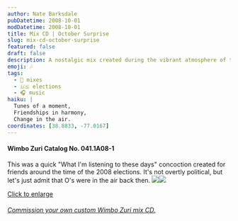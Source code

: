 ```yaml
---
author: Nate Barksdale
pubDatetime: 2008-10-01
modDatetime: 2008-10-01
title: Mix CD | October Surprise
slug: mix-cd-october-surprise
featured: false
draft: false
description: A nostalgic mix created during the vibrant atmosphere of the 2008 elections, capturing the spirit of the moment through music.
emoji: 🎶
tags:
  - 🎤 mixes
  - 🇺🇸 elections
  - 🎧 music
haiku: |
  Tunes of a moment,  
  Friendships in harmony,  
  Change in the air.
coordinates: [38.8833, -77.0167]
---
```


#### Wimbo Zuri Catalog No. 041.1A08-1

This was a quick "What I'm listening to these days" concoction created for friends around the time of the 2008 elections. It's not overtly political, but let's just admit that O's were in the air back then. [![](https://www.natebarksdale.com/wp-content/uploads/portfolio/october_260.jpg)](https://www.natebarksdale.com/wp-content/uploads/portfolio/october_530.jpg)[![](https://www.natebarksdale.com/wp-content/uploads/portfolio/october2_260.jpg)](https://www.natebarksdale.com/wp-content/uploads/portfolio/october2_530.jpg)

[Click to enlarge](https://www.natebarksdale.com/wp-content/uploads/portfolio/october_530.jpg)

###### [Commission your own custom Wimbo Zuri mix CD.](https://www.natebarksdale.com/?p=342)
